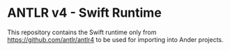 # ANTLR v4 - Swift Runtime

This repository contains the Swift runtime only from https://github.com/antlr/antlr4 to be used for importing into Ander projects.
